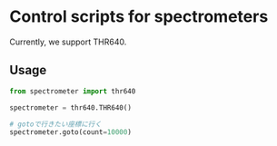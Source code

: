 # Control scripts for spectrometers

Currently, we support THR640.

## Usage

```python
from spectrometer import thr640

spectrometer = thr640.THR640()

# gotoで行きたい座標に行く
spectrometer.goto(count=10000)
```
